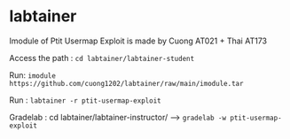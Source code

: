 # labtainer
Imodule of Ptit Usermap Exploit is made by Cuong AT021 + Thai AT173

Access the path : `cd labtainer/labtainer-student`

Run: `imodule https://github.com/cuong1202/labtainer/raw/main/imodule.tar`

Run : `labtainer -r ptit-usermap-exploit`

Gradelab : cd labtainer/labtainer-instructor/ --> `gradelab -w ptit-usermap-exploit`


